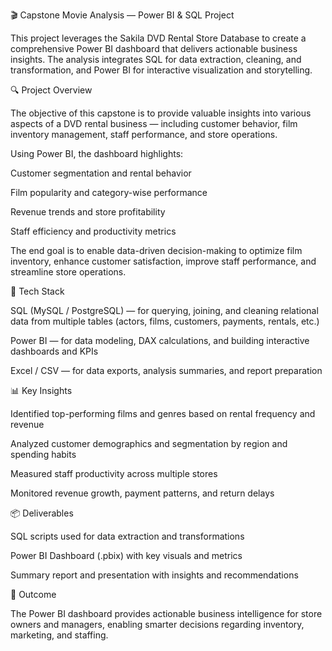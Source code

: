 🎬 Capstone Movie Analysis — Power BI & SQL Project

This project leverages the Sakila DVD Rental Store Database to create a comprehensive Power BI dashboard that delivers actionable business insights. The analysis integrates SQL for data extraction, cleaning, and transformation, and Power BI for interactive visualization and storytelling.

🔍 Project Overview

The objective of this capstone is to provide valuable insights into various aspects of a DVD rental business — including customer behavior, film inventory management, staff performance, and store operations.

Using Power BI, the dashboard highlights:

Customer segmentation and rental behavior

Film popularity and category-wise performance

Revenue trends and store profitability

Staff efficiency and productivity metrics

The end goal is to enable data-driven decision-making to optimize film inventory, enhance customer satisfaction, improve staff performance, and streamline store operations.

🧠 Tech Stack

SQL (MySQL / PostgreSQL) — for querying, joining, and cleaning relational data from multiple tables (actors, films, customers, payments, rentals, etc.)

Power BI — for data modeling, DAX calculations, and building interactive dashboards and KPIs

Excel / CSV — for data exports, analysis summaries, and report preparation

📊 Key Insights

Identified top-performing films and genres based on rental frequency and revenue

Analyzed customer demographics and segmentation by region and spending habits

Measured staff productivity across multiple stores

Monitored revenue growth, payment patterns, and return delays

📦 Deliverables

SQL scripts used for data extraction and transformations

Power BI Dashboard (.pbix) with key visuals and metrics

Summary report and presentation with insights and recommendations

🏁 Outcome

The Power BI dashboard provides actionable business intelligence for store owners and managers, enabling smarter decisions regarding inventory, marketing, and staffing.
